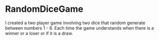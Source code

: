 # RandomDiceGame
I created a two player game involving two dice that random generate between numbers 1 - 6.  Each time the game understands when there is a winner or a loser or if it is a draw. 

